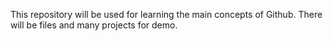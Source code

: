 This repository will be used for learning the main concepts of Github.
There will be files and many projects for demo.
